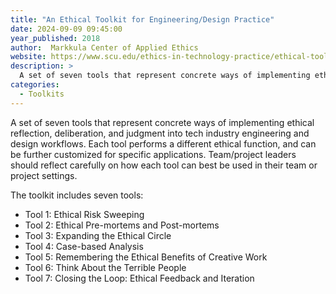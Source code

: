 ```yaml
---
title: "An Ethical Toolkit for Engineering/Design Practice"
date: 2024-09-09 09:45:00
year_published: 2018
author:  Markkula Center of Applied Ethics
website: https://www.scu.edu/ethics-in-technology-practice/ethical-toolkit/
description: >
  A set of seven tools that represent concrete ways of implementing ethical reflection, deliberation, and judgment into tech industry engineering and design workflows. 
categories:
  - Toolkits
---
```


A set of seven tools that represent concrete ways of implementing ethical reflection, deliberation, and judgment into tech industry engineering and design workflows. Each tool performs a different ethical function, and can be further customized for specific applications. Team/project leaders should reflect carefully on how each tool can best be used in their team or project settings. 

The toolkit includes seven tools:

- Tool 1: Ethical Risk Sweeping
- Tool 2: Ethical Pre-mortems and Post-mortems
- Tool 3: Expanding the Ethical Circle
- Tool 4: Case-based Analysis
- Tool 5: Remembering the Ethical Benefits of Creative Work
- Tool 6: Think About the Terrible People
- Tool 7: Closing the Loop: Ethical Feedback and Iteration
